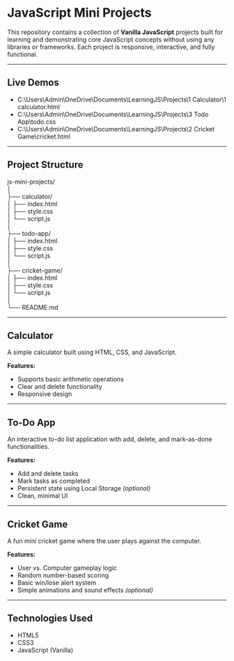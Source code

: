 # JavaScript Mini Projects

This repository contains a collection of **Vanilla JavaScript** projects built for learning and demonstrating core JavaScript concepts without using any libraries or frameworks. Each project is responsive, interactive, and fully functional.

---

## Live Demos

- C:\Users\Admin\OneDrive\Documents\LearningJS\Projects\1 Calculator\1 calculator.html
- C:\Users\Admin\OneDrive\Documents\LearningJS\Projects\3 Todo App\todo.css
- C:\Users\Admin\OneDrive\Documents\LearningJS\Projects\2 Cricket Game\cricket.html

---

## Project Structure

js-mini-projects/<br>
│<br>
├── calculator/<br>
│ ├── index.html<br>
│ ├── style.css<br>
│ └── script.js<br>
│<br>
├── todo-app/<br>
│ ├── index.html<br>
│ ├── style.css<br>
│ └── script.js<br>
│<br>
├── cricket-game/<br>
│ ├── index.html<br>
│ ├── style.css<br>
│ └── script.js<br>
│<br>
└── README.md<br>

---

## Calculator

A simple calculator built using HTML, CSS, and JavaScript.

**Features:**
- Supports basic arithmetic operations
- Clear and delete functionality
- Responsive design

---

## To-Do App

An interactive to-do list application with add, delete, and mark-as-done functionalities.

**Features:**
- Add and delete tasks
- Mark tasks as completed
- Persistent state using Local Storage *(optional)*
- Clean, minimal UI

---

## Cricket Game

A fun mini cricket game where the user plays against the computer.

**Features:**
- User vs. Computer gameplay logic
- Random number-based scoring
- Basic win/lose alert system
- Simple animations and sound effects *(optional)*

---

## Technologies Used

- HTML5
- CSS3
- JavaScript (Vanilla)





